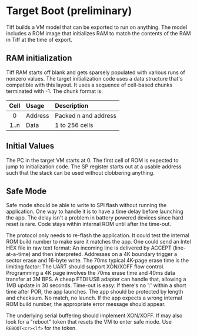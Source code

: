# Target Boot (preliminary)

Tiff builds a VM model that can be exported to run on anything. The model includes a ROM image that initializes RAM to match the contents of the RAM in Tiff at the time of export.

## RAM initialization

Tiff RAM starts off blank and gets sparsely populated with various runs of nonzero values. The target initialization code uses a data structure that's compatible with this layout. It uses a sequence of cell-based chunks terminated with -1. The chunk format is:

| Cell | Usage   | Description                                  |
|:----:|:--------|:---------------------------------------------|
| 0    | Address | Packed n and address                         |
| 1..n | Data    | 1 to 256 cells                               |

## Initial Values

The PC in the target VM starts at 0. The first cell of ROM is expected to jump to initialization code.
The SP register starts out at a usable address such that the stack can be used without clobbering anything.

## Safe Mode

Safe mode should be able to write to SPI flash without running the application.
One way to handle it is to have a time delay before launching the app.
The delay isn't a problem in battery powered devices since hard reset is rare.
Code stays within internal ROM until after the time-out.

The protocol only needs to re-flash the application.
It could test the internal ROM build number to make sure it matches the app.
One could send an Intel HEX file in raw text format:
An incoming line is delivered by ACCEPT (line-at-a-time) and then interpreted.
Addresses on a 4K boundary trigger a sector erase and 16-byte write.
The 70ms typical 4K-page erase time is the limiting factor:
The UART should support XON/XOFF flow control.
Programming a 4K page involves the 70ms erase time and 40ms data transfer at 3M BPS.
A cheap FTDI USB adapter can handle that, allowing a 1MB update in 30 seconds.
Time-out is easy: If there's no ':' within a short time after POR, the app launches.
The app should be protected by length and checksum. No match, no launch.
If the app expects a wrong internal ROM build number, the appropriate error message should appear.

The underlying serial buffering should implement XON/XOFF.
If may also look for a "reboot" token that resets the VM to enter safe mode.
Use `REBOOT<cr><lf>` for the token.
